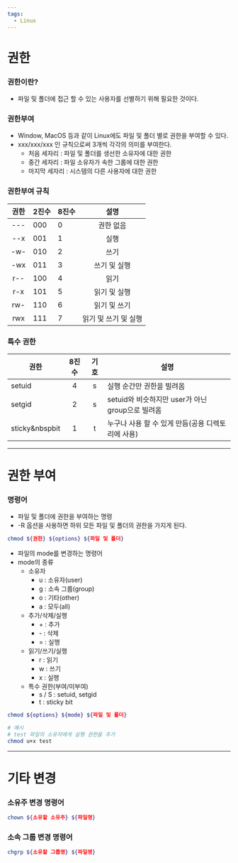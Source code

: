 ```yaml
---
tags:
  - Linux
---
```

# 권한
### 권한이란?
* 파일 및 폴더에 접근 할 수 있는 사용자를 선별하기 위해 필요한 것이다.

### 권한부여
* Window, MacOS 등과 같이 Linux에도 파일 및 폴더 별로 권한을 부여할 수 있다.
* xxx/xxx/xxx 인 규칙으로써 3개씩 각각의 의미를 부여한다.
	* 처음 세자리 : 파일 및 폴더를 생선한 소유자에 대한 권한
	* 중간 세자리 : 파일 소유자가 속한 그룹에 대한 권한
	* 마지막 세자리 : 시스템의 다른 사용자에 대한 권한

### 권한부여 규칙
| 권한  | 2진수 | 8진수 |      설명      |
| :-: | --- | --- | :----------: |
| --- | 000 | 0   |    권한 없음     |
| --x | 001 | 1   |      실행      |
| -w- | 010 | 2   |      쓰기      |
| -wx | 011 | 3   |   쓰기 및 실행    |
| r-- | 100 | 4   |      읽기      |
| r-x | 101 | 5   |   읽기 및 실행    |
| rw- | 110 | 6   |   읽기 및 쓰기    |
| rwx | 111 | 7   | 읽기 및 쓰기 및 실행 |

### 특수 권한
| 권한             | 8진수 | 기호  | 설명                                 |
| -------------- | :-: | :-: | ---------------------------------- |
| setuid         |  4  |  s  | 실행 순간만 권한을 빌려옴                     |
| setgid         |  2  |  s  | setuid와 비슷하지만 user가 아닌 group으로 빌려옴 |
| sticky&nbspbit |  1  |  t  | 누구나 사용 할 수 있게 만듬(공용 디렉토리에 사용)      |

---
# 권한 부여
### 명령어
* 파일 및 폴더에 권한을 부여하는 명령
* -R 옵션을 사용하면 하위 모든 파일 및 폴더의 권한을 가지게 된다.
```bash
chmod ${권한} ${options} ${파일 및 폴더}
```

* 파일의 mode를 변경하는 명령어
* mode의 종류
	* 소유자
		* u : 소유자(user)
		* g : 소속 그룹(group)
		* o : 기타(other)
		* a : 모두(all)
	* 추가/삭제/실행
		* \+ : 추가
		* \- : 삭제
		* = : 실행
	* 읽기/쓰기/실행
		* r : 읽기
		* w : 쓰기
		* x : 실행
	* 특수 권한(부여/미부여)
		* s / S : setuid, setgid
		* t : sticky bit
```bash
chmod ${options} ${mode} ${파일 및 폴더}

# 예시
# test 파일의 소유자에게 실행 권한을 추가
chmod u+x test
```

---
# 기타 변경
### 소유주 변경 명령어
```bash
chown ${소유할 소유주} ${파일명}
```

### 소속 그룹 변경 명령어
```bash
chgrp ${소유할 그룹명} ${파일명}
```